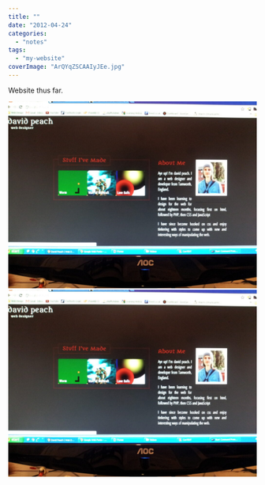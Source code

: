 ```yaml
---
title: ""
date: "2012-04-24"
categories: 
  - "notes"
tags: 
  - "my-website"
coverImage: "ArQYqZSCAAIyJEe.jpg"
---
```


Website thus far.

[![](images/ArQYqZSCAAIyJEe-1024x768.jpg)](images/ArQYqZSCAAIyJEe.jpg)
[![](images/ArQYqZSCAAIyJEe-1024x768.jpg)](images/ArQYqZSCAAIyJEe.jpg)
